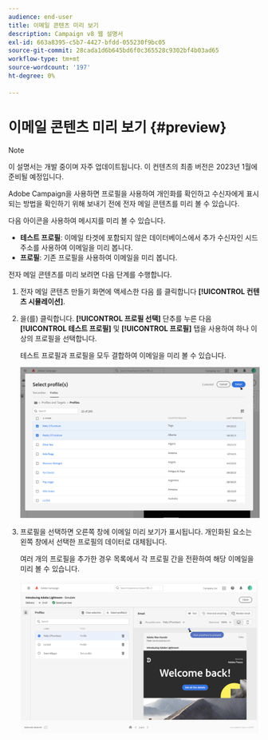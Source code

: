 ```yaml
---
audience: end-user
title: 이메일 콘텐츠 미리 보기
description: Campaign v8 웹 설명서
exl-id: 663a8395-c5b7-4427-bfdd-055230f9bc05
source-git-commit: 28cada1d6b645bd6f0c365528c9302bf4b03ad65
workflow-type: tm+mt
source-wordcount: '197'
ht-degree: 0%

---
```


# 이메일 콘텐츠 미리 보기 {#preview}

>[!NOTE]
>
>이 설명서는 개발 중이며 자주 업데이트됩니다. 이 컨텐츠의 최종 버전은 2023년 1월에 준비될 예정입니다.

Adobe Campaign을 사용하면 프로필을 사용하여 개인화를 확인하고 수신자에게 표시되는 방법을 확인하기 위해 보내기 전에 전자 메일 콘텐츠를 미리 볼 수 있습니다.

다음 아이콘을 사용하여 메시지를 미리 볼 수 있습니다.

* **테스트 프로필**: 이메일 타겟에 포함되지 않은 데이터베이스에서 추가 수신자인 시드 주소를 사용하여 이메일을 미리 봅니다.
* **프로필**: 기존 프로필을 사용하여 이메일을 미리 봅니다.

전자 메일 콘텐츠를 미리 보려면 다음 단계를 수행합니다.

1. 전자 메일 콘텐츠 만들기 화면에 액세스한 다음 를 클릭합니다 **[!UICONTROL 컨텐츠 시뮬레이션]**.

1. 을(를) 클릭합니다. **[!UICONTROL 프로필 선택]** 단추를 누른 다음 **[!UICONTROL 테스트 프로필]** 및 **[!UICONTROL 프로필]** 탭을 사용하여 하나 이상의 프로필을 선택합니다.

   테스트 프로필과 프로필을 모두 결합하여 이메일을 미리 볼 수 있습니다.

   ![](assets/preview-profile.png)

1. 프로필을 선택하면 오른쪽 창에 이메일 미리 보기가 표시됩니다. 개인화된 요소는 왼쪽 창에서 선택한 프로필의 데이터로 대체됩니다.

   여러 개의 프로필을 추가한 경우 목록에서 각 프로필 간을 전환하여 해당 이메일을 미리 볼 수 있습니다.

   ![](assets/preview.png)
